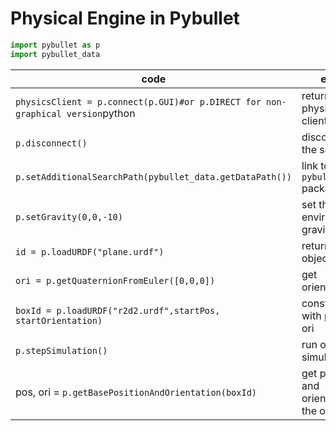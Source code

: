 # Physical Engine in Pybullet


```python
import pybullet as p
import pybullet_data
```

|code|effect|
|---|---|
|```physicsClient = p.connect(p.GUI)#or p.DIRECT for non-graphical version```python|return the physical client id|
|`p.disconnect()`|disconnect to the server. |
| `p.setAdditionalSearchPath(pybullet_data.getDataPath())`| link to the `pybullet_data` package|
|`p.setGravity(0,0,-10)`| set the environment gravity |
|`id = p.loadURDF("plane.urdf")`| return the object id|
|`ori = p.getQuaternionFromEuler([0,0,0])` | get orientation|
|`boxId = p.loadURDF("r2d2.urdf",startPos, startOrientation)`|construct with pos and ori|
|`p.stepSimulation()`|run one step simulation|
|pos, ori = `p.getBasePositionAndOrientation(boxId)`|get position and orientation of the object|

